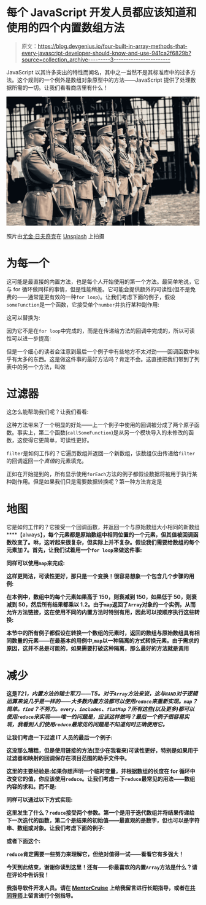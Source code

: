 # 每个 JavaScript 开发人员都应该知道和使用的四个内置数组方法

> 原文：<https://blog.devgenius.io/four-built-in-array-methods-that-every-javascript-developer-should-know-and-use-941ca2f6829b?source=collection_archive---------3----------------------->

JavaScript 以其许多突出的特性而闻名，其中之一当然不是其标准库中的过多方法。这个规则的一个例外是数组对象原型中的方法——JavaScript 提供了处理数据所需的一切。让我们看看商店里有什么！

![](img/bb97cae3fadd706a1b3a9083c75dbfaa.png)

照片由[尤金·日夫奇克](https://unsplash.com/@eugenezhyvchik?utm_source=medium&utm_medium=referral)在 [Unsplash](https://unsplash.com?utm_source=medium&utm_medium=referral) 上拍摄

# 为每一个

这可能是最直接的内置方法，也是每个人开始使用的第一个方法。最简单地说，它与 for 循环做同样的事情，但是性能稍差。它可能会提供额外的可读性(但不是免费的——通常是更有效的一种`for loop`)。让我们考虑下面的例子，假设`someFunction`是一个函数，它接受单个`number`并执行某种副作用:

这可以替换为:

因为它不是在`for loop`中完成的，而是在传递给方法的回调中完成的，所以可读性可以进一步提高:

但是一个细心的读者会注意到最后一个例子中有些地方不太对劲——回调函数中似乎有太多的东西。这是做这件事的最好方法吗？肯定不会。这直接把我们带到了列表中的另一个方法，叫做

# 过滤器

这怎么能帮助我们呢？让我们看看:

这种方法带来了一个明显的好处——上一个例子中使用的回调被分成了两个原子函数。事实上，第二个函数(`callSomeFunction`)是从另一个模块导入的未修改的函数，这使得它更简单，可读性更好。

`filter`是如何工作的？它遍历数组并返回一个新数组，该数组仅由传递给`filter`的回调返回一个*真值*的元素填充。

正如在开始提到的，所有显示使用`forEach`方法的例子都假设数据将被用于执行某种副作用。但是如果我们只是需要数据转换呢？第一种方法肯定是

# 地图

它是如何工作的？它接受一个回调函数，并返回一个与原始数组大小相同的新数组****【always】**，每个元素都是原始数组中相同位置的一个元素，但其值被回调函数改变了。咻，这听起来很复杂，但实际上并不复杂。假设我们需要给数组的每个元素加 7。首先，让我们试着用一个`for loop`来做这件事:**

**同样可以使用`map`来完成:**

**这样更简洁，可读性更好，那只是一个变换！很容易想象一个包含几个步骤的用例:**

**在本例中，数组中的每个元素如果高于 150，则衰减到 150，如果低于 50，则衰减到 50，然后所有结果都乘以 1.2。由于`map`返回了`Array`对象的一个实例，从而允许方法链接，这在使用不同的内置方法时特别有用，因此可以按顺序执行这些转换:**

**本节中的所有例子都假设在转换一个数组的元素时，返回的数组与原始数组具有相同数量的元素——在最基本的用例中,`map`以一种隔离的方式转换元素。由于需求的原因，这并不总是可能的，如果需要打破这种隔离，那么最好的方法就是调用**

# **减少**

**这是*T21，内置方法的瑞士军刀——T5。对于`Array`方法来说，这与`NAND`对于逻辑运算来说几乎是一样的——大多数内置方法都可以使用`reduce`来重新实现。`map`？简单。`find`？不努力。`every`、`includes`、`flatMap`？所有这些(以及更多)都可以使用`reduce`来实现——唯一的问题是，应该这样做吗？最后一个例子很容易实现，我看到人们使用`reduce`最常见的问题是不知道何时正确使用它。***

**让我们考虑一下过滤 IT 人员的最后一个例子:**

**这没那么糟糕，但是使用链接的方法(至少在我看来)可读性更好，特别是如果用于过滤器和映射的回调保存在项目范围的助手文件中。**

**这里的主要经验是:如果你想声明一个临时变量，并根据数组的长度在 for 循环中改变它的值，你应该使用`reduce`。让我们考虑一下`reduce`最常见的用法——数组内容的求和。而不是:**

**同样可以通过以下方式实现:**

**这里发生了什么？`reduce`接受两个参数。第一个是用于迭代数组并将结果传递给下一次迭代的函数，第二个是结果的初始值——最直观的是数字，但也可以是字符串、数组或对象。让我们考虑下面的例子:**

**或者下面这个:**

**`reduce`肯定需要一些努力来理解它，但绝对值得一试——看看它有多强大！**

**今天到此结束，谢谢你读到这里！还有——你最喜欢的内置`Array`方法是什么？请在评论中告诉我！**

**我指导软件开发人员。请在 [MentorCruise](https://mentorcruise.com/mentor/piotrjaworski/) 上给我留言进行长期指导，或者在[共同导师](https://www.codementor.io/@piotrjaworski)上留言进行个别指导。**
